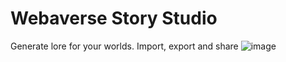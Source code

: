 # Webaverse Story Studio
Generate lore for your worlds. Import, export and share
![image](https://user-images.githubusercontent.com/18633264/186777911-1390f849-434b-453b-a11f-25f84159caca.png)
